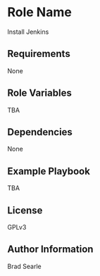 Role Name
=========

Install Jenkins

Requirements
------------

None

Role Variables
--------------

TBA

Dependencies
------------

None

Example Playbook
----------------

TBA

License
-------

GPLv3

Author Information
------------------

Brad Searle
